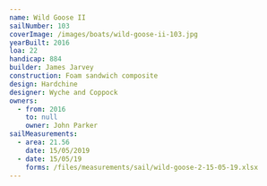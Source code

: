 ```yaml
---
name: Wild Goose II
sailNumber: 103
coverImage: /images/boats/wild-goose-ii-103.jpg
yearBuilt: 2016
loa: 22
handicap: 884
builder: James Jarvey
construction: Foam sandwich composite
design: Hardchine
designer: Wyche and Coppock
owners:
  - from: 2016
    to: null
    owner: John Parker
sailMeasurements:
  - area: 21.56
    date: 15/05/2019
  - date: 15/05/19
    forms: /files/measurements/sail/wild-goose-2-15-05-19.xlsx
---
```

